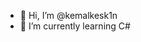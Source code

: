- 👋 Hi, I’m @kemalkesk1n
- 🌱 I’m currently learning C#


<!---
kemalkesk1n/kemalkesk1n is a ✨ special ✨ repository because its `README.md` (this file) appears on your GitHub profile.
You can click the Preview link to take a look at your changes.
--->
